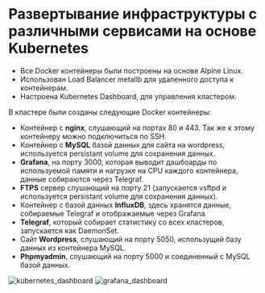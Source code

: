 # Развертывание инфраструктуры с различными сервисами на основе Kubernetes
* Все Docker контейнеры были построены на основе Alpine Linux.
* Использован Load Balancer metallb для удаленного доступа к контейнерам.
* Настроена Kubernetes Dashboard, для управления кластером.

В кластере были созданы следующие Docker контейнеры: 
* Контейнер с __nginx__, слушающий на портах 80 и 443. Так же к этому контейнеру можно подключиться по SSH.
* Контейнер с __MySQL__ базой данных для сайта на wordpress, используется persistant volume для сохранения данных.
* __Grafana__, на порту 3000, которая выводит дашбоарды по используемой памяти и нагрузке на CPU каждого контейнера, данные собираются через Telegraf.
* __FTPS__ сервер слушающий на порту 21 (запускается vsftpd и используется persistant volume для сохранения данных).
* Контейнер с базой данных __InfluxDB__, здесь хранятся данные, собираемые Telegraf и отображаемые через Grafana.
* __Telegraf__, который собирает статистику со всех кластеров, запускается как DaemonSet.
* Сайт __Wordpress__, слушающий на порту 5050, использущий базу данных из контейнера MySQL.
* __Phpmyadmin__, слушающий на порту 5000 и соединенный с MySQL базой данных.

![kubernetes_dashboard](https://user-images.githubusercontent.com/12528718/123601992-f95aa900-d800-11eb-8387-cc37144b1a19.png)
![grafana_dashboard](https://user-images.githubusercontent.com/12528718/123602043-07a8c500-d801-11eb-92b9-8d1d1dcabc3c.png)
